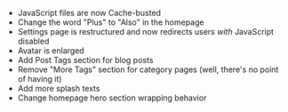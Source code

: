 * JavaScript files are now Cache-busted
* Change the word "Plus" to "Also" in the homepage
* Settings page is restructured and now redirects users *with* JavaScript disabled
* Avatar is enlarged
* Add Post Tags section for blog posts
* Remove "More Tags" section for category pages (well, there's no point of having it)
* Add more splash texts
* Change homepage hero section wrapping behavior